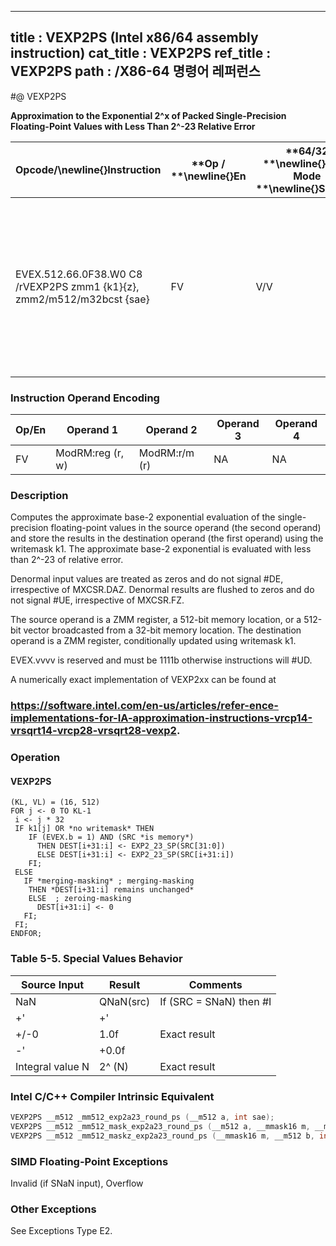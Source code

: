 ----------------------------
title : VEXP2PS (Intel x86/64 assembly instruction)
cat_title : VEXP2PS
ref_title : VEXP2PS
path : /X86-64 명령어 레퍼런스
----------------------------
#@ VEXP2PS

**Approximation to the Exponential 2^x of Packed Single-Precision Floating-Point Values with Less Than 2^-23 Relative Error**

|**Opcode/**\newline{}**Instruction**|**Op / **\newline{}**En**|**64/32 **\newline{}**bit Mode **\newline{}**Support**|**CPUID **\newline{}**Feature **\newline{}**Flag**|**Description**|
|------------------------------------|-------------------------|------------------------------------------------------|--------------------------------------------------|---------------|
|EVEX.512.66.0F38.W0 C8 /rVEXP2PS zmm1 {k1}{z}, zmm2/m512/m32bcst {sae}|FV|V/V|AVX512ER|Computes approximations to the exponential 2^x (with less than 2^-23 of maximum relative error) of the packed single-precision floating-point values from zmm2/m512/m32bcst and stores the floating-point result in zmm1with writemask k1.|
### Instruction Operand Encoding


|Op/En|Operand 1|Operand 2|Operand 3|Operand 4|
|-----|---------|---------|---------|---------|
|FV|ModRM:reg (r, w)|ModRM:r/m (r)|NA|NA|
### Description


Computes the approximate base-2 exponential evaluation of the single-precision floating-point values in the source operand (the second operand) and store the results in the destination operand (the first operand) using the writemask k1. The approximate base-2 exponential is evaluated with less than 2^-23 of relative error. 

Denormal input values are treated as zeros and do not signal #DE, irrespective of MXCSR.DAZ. Denormal results are flushed to zeros and do not signal #UE, irrespective of MXCSR.FZ.

The source operand is a ZMM register, a 512-bit memory location, or a 512-bit vector broadcasted from a 32-bit memory location. The destination operand is a ZMM register, conditionally updated using writemask k1. 

EVEX.vvvv is reserved and must be 1111b otherwise instructions will #UD.

A numerically exact implementation of VEXP2xx can be found at 

###                              https://software.intel.com/en-us/articles/refer-ence-implementations-for-IA-approximation-instructions-vrcp14-vrsqrt14-vrcp28-vrsqrt28-vexp2.

### Operation
#### VEXP2PS 
```info-verb
(KL, VL) = (16, 512)
FOR j <-  0 TO KL-1
 i  <- j * 32
 IF k1[j] OR *no writemask* THEN
    IF (EVEX.b = 1) AND (SRC *is memory*)
      THEN DEST[i+31:i]  <- EXP2_23_SP(SRC[31:0])
      ELSE DEST[i+31:i]  <- EXP2_23_SP(SRC[i+31:i])
    FI;
 ELSE 
   IF *merging-masking* ; merging-masking
    THEN *DEST[i+31:i] remains unchanged*
    ELSE  ; zeroing-masking
      DEST[i+31:i] <-  0
   FI;
 FI;
ENDFOR;
```
### Table 5-5. Special Values Behavior


|**Source Input**|**Result**|**Comments**|
|----------------|----------|------------|
|NaN|QNaN(src)|If (SRC = SNaN) then #I|
|+' |+' ||
|+/-0|1.0f|Exact result|
|-' |+0.0f||
|Integral value N|2^ (N)|Exact result|

### Intel C/C++ Compiler Intrinsic Equivalent

```cpp
VEXP2PS __m512 _mm512_exp2a23_round_ps (__m512 a, int sae);
VEXP2PS __m512 _mm512_mask_exp2a23_round_ps (__m512 a, __mmask16 m, __m512 b, int sae);
VEXP2PS __m512 _mm512_maskz_exp2a23_round_ps (__mmask16 m, __m512 b, int sae);
```
### SIMD Floating-Point Exceptions


Invalid (if SNaN input), Overflow

### Other Exceptions


See Exceptions Type E2.

